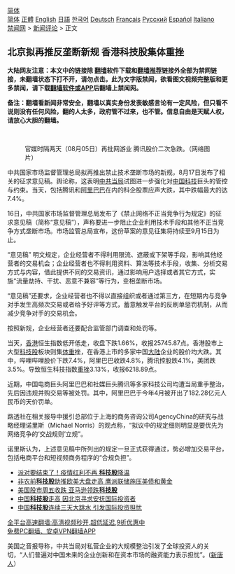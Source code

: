  <!-- 面包屑导航 --> <div class="breadcrumb"><!-- GTranslate: https://gtranslate.io/ -->  <div class="switcher notranslate">  <div class="selected">  <a href="#" onclick="return false;"> 简体</a>  </div>  <div class="option">  <a href="https://www.bannedbook.org" onclick="doGTranslate('zh-CN|zh-CN');jQuery('div.switcher div.selected a').html(jQuery(this).html());return false;" title="简体中文" class="nturl selected"> 简体</a>  <a href="https://www.bannedbook.org/zh-tw/" onclick="doGTranslate('zh-CN|zh-TW');jQuery('div.switcher div.selected a').html(jQuery(this).html());return false;" title="繁體中文" class="nturl"> 正體</a>  <a href="https://www.bannedbook.org/en/" onclick="doGTranslate('zh-CN|en');jQuery('div.switcher div.selected a').html(jQuery(this).html());return false;" title="English" class="nturl"> English</a>  <a href="https://www.bannedbook.org/ja/" onclick="doGTranslate('zh-CN|ja');jQuery('div.switcher div.selected a').html(jQuery(this).html());return false;" title="日本語" class="nturl"> 日語</a>  <a href="https://www.bannedbook.org/ko/" onclick="doGTranslate('zh-CN|ko');jQuery('div.switcher div.selected a').html(jQuery(this).html());return false;" title="한국어" class="nturl"> 한국어</a>  <a href="https://www.bannedbook.org/de/" onclick="doGTranslate('zh-CN|de');jQuery('div.switcher div.selected a').html(jQuery(this).html());return false;" title="Deutsch" class="nturl"> Deutsch</a>  <a href="https://www.bannedbook.org/fr/" onclick="doGTranslate('zh-CN|fr');jQuery('div.switcher div.selected a').html(jQuery(this).html());return false;" title="Français" class="nturl"> Français</a>  <a href="https://www.bannedbook.org/ru/" onclick="doGTranslate('zh-CN|ru');jQuery('div.switcher div.selected a').html(jQuery(this).html());return false;" title="Русский" class="nturl"> Русский</a>  <a href="https://www.bannedbook.org/es/" onclick="doGTranslate('zh-CN|es');jQuery('div.switcher div.selected a').html(jQuery(this).html());return false;" title="Español" class="nturl"> Español</a>  <a href="https://www.bannedbook.org/it/" onclick="doGTranslate('zh-CN|it');jQuery('div.switcher div.selected a').html(jQuery(this).html());return false;" title="Italiano" class="nturl"> Italiano</a>  </div>  </div>      <div class='breadcrumb-sub'><!-- Breadcrumb NavXT 6.3.0 --> <a href="https://www.bannedbook.org/" class="home">禁闻网</a> &gt; <a href="https://www.bannedbook.org/bnews/comments/" class="category">新闻评论</a> &gt; 正文</div></div><h2>北京拟再推反垄断新规 香港科技股集体重挫</h2> <p class="notice"><b>大陆网友注意：本文中的链接除 <a href="https://github.com/bannedbook/fanqiang" >翻墙</a>软件下载和<a href="https://github.com/killgcd/justmysocks/blob/master/README.md">翻墙推荐</a>链接外全部为禁网链接，未翻墙状态下打不开，请勿点击。此为文字版禁闻，欲看图文视频完整版和更多禁闻，请下载<a href="https://github.com/bannedbook/fanqiang">翻墙软件或APP</a>后翻墙上禁闻网。</p><p>备注：翻墙看新闻非常安全，翻墙以真实身份发表敏感言论有一定风险，但只看不说则没有任何风险，翻的人太多，政府管不过来，也不管。信息自由是天赋人权，请放心大胆的翻墙。</b></p>  <div class="entry"> <br /> <figure><a href="https://i2.wp.com/upload-images-bucket-v64rleca837do.s3.eu-west-1.amazonaws.com/wp-content/uploads/2021/03/14194621/Screen-Shot-2021-03-14-at-15.45.47.png?fit=1408%2C834&#038;ssl=1" data-caption="官媒时隔两天（08月05日）再批网游业 腾讯股价二次急跌。（网络图片）"></a><figcaption class="wp-caption-text">官媒时隔两天（08月05日）再批网游业 腾讯股价二次急跌。（网络图片）</figcaption></figure> <p>中共国家市场监督管理总局拟再推出禁止技术垄断市场的新规，8月17日发布了相关的征求意见稿。舆论称，这表明<a href="https://www.bannedbook.org/bnews/tag/%E4%B8%AD%E5%85%B1%E5%BD%93%E5%B1%80/" class="st_tag internal_tag" rel="tag" title="标签 中共当局 下的日志">中共当局</a>试图进一步强化对<span class='wp_keywordlink_affiliate'><a href="https://www.bannedbook.org/" title="中国" target="_blank">中国</a></span><a href="https://www.bannedbook.org/bnews/tag/%E7%A7%91%E6%8A%80/" class="st_tag internal_tag" rel="tag" title="标签 科技 下的日志">科技</a>巨头的管控与约束。当天，包括腾讯和<a href="https://www.bannedbook.org/bnews/tag/%e9%98%bf%e9%87%8c%e5%b7%b4%e5%b7%b4/" class="st_tag internal_tag" rel="tag" title="标签 阿里巴巴 下的日志">阿里巴巴</a>在内的科企股票应声大跌，其中跌幅最大的达7.4%。</p> <p>16日，中共国家市场监督管理总局发布了《禁止网络不正当竞争行为规定》的征求意见稿（简称“意见稿”），声称要进一步阻止企业利用技术手段和其他不正当竞争方式垄断市场。市场监管总局宣布，这份草案的意见征集将持续至9月15日为止。</p>  <p>“意见稿” 明文规定，企业经营者不得利用限流、遮蔽或下架等手段，影响其他经营者的交易机会；企业经营者也不得利用资料、算法等技术手段，收集、分析交易方式与内容，借此提供不同的交易资讯，通过影响用户选择或者其它方式，实施“流量劫持、干扰、恶意不兼容”等行为，变相垄断市场。</p> <p>“意见稿”还要求，企业经营者也不得以直接组织或者通过第三方，在短期内与竞争对手发生高频次交易或者给予好评等方式，蓄意触发平台的反刷单惩罚机制，从而减少竞争对手的交易机会。</p>  <p>按照新规，企业经营者还要配合监管部门调查和处罚等。</p> <p>当天，<a href="https://www.bannedbook.org/bnews/tag/%e9%a6%99%e6%b8%af/" class="st_tag internal_tag" rel="tag" title="标签 香港 下的日志">香港</a>恒生指数低开低走，收盘下跌1.66%，收报25745.87点。香港股市上大型<a href="https://www.bannedbook.org/bnews/tag/%e7%a7%91%e6%8a%80%e8%82%a1/" class="st_tag internal_tag" rel="tag" title="标签 科技股 下的日志">科技股</a>板块则集<a href="https://www.bannedbook.org/bnews/tag/%E4%BD%93%E9%87%8D/" class="st_tag internal_tag" rel="tag" title="标签 体重 下的日志">体重</a>挫，在香港上市的多家中国<span class='wp_keywordlink_affiliate'><a href="https://www.bannedbook.org/" title="大陆" target="_blank">大陆</a></span>企业的股价均大跌。其中，哔哩哔哩股价下跌7.4%，阿里巴巴收跌4.8%，腾讯控股跌4.1%，美团跌3.5%。导致恒生科技指数<a href="https://www.bannedbook.org/bnews/tag/%E9%87%8D%E6%8C%AB/" class="st_tag internal_tag" rel="tag" title="标签 重挫 下的日志">重挫</a>3.13%，收报6218.89点。</p>  <p>近期，中国电商巨头阿里巴巴和社媒巨头腾讯等多家科技公司均遭当局重手整治，先后因违规并购交易等被处罚。其中，阿里巴巴于今年4月被开出了182.28亿元人民币的天价罚单。</p> <p>路透社在相关报导中援引总部位于上海的商务咨询公司AgencyChina的研究与战略经理诺里斯（Michael Norris）的观点称，“拟议中的规定细则明显是要优先为网络竞争的‘交战规则’立规”。</p>  <p>诺里斯认为，上述意见稿中所列出的规定一旦正式获得通过，势必增加交易平台，包括电商平台和短视频商务程序的“合规负担”。</p> <ul class='op-related-articles' title='相关阅读'> <li><a href='https://www.bannedbook.org/bnews/cnnews/20210809/1602724.html' target='_blank'>派对要结束了！疫情红利不再 <b>科技股</b>降温</a></li> <li><a href='https://www.bannedbook.org/bnews/finance/20210806/1601152.html' target='_blank'>非农前<b>科技股</b>助推欧美大盘走高 鹰派联储施压美债和黄金</a></li> <li><a href='https://www.bannedbook.org/bnews/baitai/20210731/1597733.html' target='_blank'>美国股市周五收跌 亚马逊领跌<b>科技股</b></a></li> <li><a href='https://www.bannedbook.org/bnews/baitai/20210729/1596475.html' target='_blank'>中国<b>科技股</b>走高 因北京寻求安抚国际投资者</a></li> <li><a href='https://www.bannedbook.org/bnews/comments/20210728/1595539.html' target='_blank'>中国<b>科技股</b>连续三天大跳水 引发国际投资担忧</a></li> </ul> <p class="texttj"> <a href="https://github.com/bannedbook/fanqiang/wiki/V2ray%E6%9C%BA%E5%9C%BA" target="_blank">全平台高速翻墙:高清视频秒开,超低延迟,9折优惠中</a><br/> <a href="https://github.com/bannedbook/fanqiang/wiki/%E7%A6%81%E9%97%BB%E7%BD%91%E5%AE%89%E5%8D%93%E7%BF%BB%E5%A2%99%E6%96%B0%E9%97%BBAPP" target="_blank">免费PC翻墙、安卓VPN翻墙APP</a></p><p>美国之音报导称，中共当局对私营企业的大规模整治引发了全球投资人的关切，“人们普遍对中国未来的企业创新和在资本市场的融资能力表示担忧”。(<span class='wp_keywordlink_affiliate'><a href="https://www.ntdtv.com/" title="新唐人">新唐人</a></span>）</p><a name='sharetosocial'></a>  <div style="margin-bottom:5px;padding-bottom:5px;clear:both"> <div id="archive-pix-1" class="banner-ads"> <!-- AuctionX Display platform tag START --> <div id="26318x728x90x621x_ADSLOT2" clicktrack="%%CLICK_URL_ESC%%"></div> <!-- AuctionX Display platform tag END --> </div> <div id="archive-pix-2" class="banner-ads"> <!-- AuctionX Display platform tag START --> <div id="26315x300x250x621x_ADSLOT2" clicktrack="%%CLICK_URL_ESC%%"></div> <!-- AuctionX Display platform tag END --> </div> </div>  <div id="archive-pix-1" class="banner-ads"> <!-- AuctionX Display platform tag START --> <div id="26318x728x90x621x_ADSLOT3" clicktrack="%%CLICK_URL_ESC%%"></div> <!-- AuctionX Display platform tag END --> </div> </div><!--END ENTRY--> 